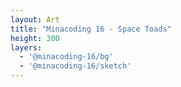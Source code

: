 ```yaml
---
layout: Art
title: "Minacoding 16 - Space Toads"
height: 300
layers: 
  - '@minacoding-16/bg'
  - '@minacoding-16/sketch'
---
```

<div class="row">
  <div class="col-6">
    <Layer height=150 title="Toad #1" :layers="['@minacoding-16/bg', '@minacoding-16/sketch']" help="@minacoding-16" />
  </div>
  <div class="col-6">
    <Layer height=150 title="Toad #2" :layers="['@minacoding-16/bg', '@minacoding-16/starfield', '@minacoding-16/sketch']" help="@minacoding-16" />
  </div>
  <div class="col-6">
    <Layer height=150 title="Toad #3" :layers="['@minacoding-16/bg', '@minacoding-16/sketch']" help="@minacoding-16" />
  </div>
  <div class="col-6">
    <Layer height=150 title="Toad #4" :layers="['@minacoding-16/bg', '@minacoding-16/sketch']" help="@minacoding-16" />
  </div>
</div>